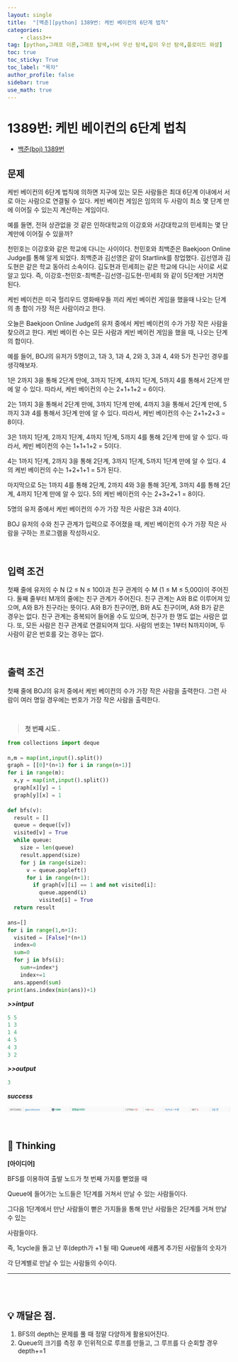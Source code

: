 ```yaml
---
layout: single
title:  "[백준][python] 1389번: 케빈 베이컨의 6단계 법칙"
categories: 
    - class3++
tag: [python,그래프 이론,그래프 탐색,너비 우선 탐색,깊이 우선 탐색,플로이드 와샬]
toc: true
toc_sticky: True
toc_label: "목차"
author_profile: false
sidebar: true
use_math: true
---
```


# 1389번: 케빈 베이컨의 6단계 법칙

* [백준(boj) 1389번](https://www.acmicpc.net/problem/1389)



## 문제

케빈 베이컨의 6단계 법칙에 의하면 지구에 있는 모든 사람들은 최대 6단계 이내에서 서로 아는 사람으로 연결될 수 있다. 케빈 베이컨 게임은 임의의 두 사람이 최소 몇 단계 만에 이어질 수 있는지 계산하는 게임이다.

예를 들면, 전혀 상관없을 것 같은 인하대학교의 이강호와 서강대학교의 민세희는 몇 단계만에 이어질 수 있을까?

천민호는 이강호와 같은 학교에 다니는 사이이다. 천민호와 최백준은 Baekjoon Online Judge를 통해 알게 되었다. 최백준과 김선영은 같이 Startlink를 창업했다. 김선영과 김도현은 같은 학교 동아리 소속이다. 김도현과 민세희는 같은 학교에 다니는 사이로 서로 알고 있다. 즉, 이강호-천민호-최백준-김선영-김도현-민세희 와 같이 5단계만 거치면 된다.

케빈 베이컨은 미국 헐리우드 영화배우들 끼리 케빈 베이컨 게임을 했을때 나오는 단계의 총 합이 가장 적은 사람이라고 한다.

오늘은 Baekjoon Online Judge의 유저 중에서 케빈 베이컨의 수가 가장 작은 사람을 찾으려고 한다. 케빈 베이컨 수는 모든 사람과 케빈 베이컨 게임을 했을 때, 나오는 단계의 합이다.

예를 들어, BOJ의 유저가 5명이고, 1과 3, 1과 4, 2와 3, 3과 4, 4와 5가 친구인 경우를 생각해보자.

1은 2까지 3을 통해 2단계 만에, 3까지 1단계, 4까지 1단계, 5까지 4를 통해서 2단계 만에 알 수 있다. 따라서, 케빈 베이컨의 수는 2+1+1+2 = 6이다.

2는 1까지 3을 통해서 2단계 만에, 3까지 1단계 만에, 4까지 3을 통해서 2단계 만에, 5까지 3과 4를 통해서 3단계 만에 알 수 있다. 따라서, 케빈 베이컨의 수는 2+1+2+3 = 8이다.

3은 1까지 1단계, 2까지 1단계, 4까지 1단계, 5까지 4를 통해 2단계 만에 알 수 있다. 따라서, 케빈 베이컨의 수는 1+1+1+2 = 5이다.

4는 1까지 1단계, 2까지 3을 통해 2단계, 3까지 1단계, 5까지 1단계 만에 알 수 있다. 4의 케빈 베이컨의 수는 1+2+1+1 = 5가 된다.

마지막으로 5는 1까지 4를 통해 2단계, 2까지 4와 3을 통해 3단계, 3까지 4를 통해 2단계, 4까지 1단계 만에 알 수 있다. 5의 케빈 베이컨의 수는 2+3+2+1 = 8이다.

5명의 유저 중에서 케빈 베이컨의 수가 가장 작은 사람은 3과 4이다.

BOJ 유저의 수와 친구 관계가 입력으로 주어졌을 때, 케빈 베이컨의 수가 가장 작은 사람을 구하는 프로그램을 작성하시오.

<br/>

## 입력 조건

첫째 줄에 유저의 수 N (2 ≤ N ≤ 100)과 친구 관계의 수 M (1 ≤ M ≤ 5,000)이 주어진다. 둘째 줄부터 M개의 줄에는 친구 관계가 주어진다. 친구 관계는 A와 B로 이루어져 있으며, A와 B가 친구라는 뜻이다. A와 B가 친구이면, B와 A도 친구이며, A와 B가 같은 경우는 없다. 친구 관계는 중복되어 들어올 수도 있으며, 친구가 한 명도 없는 사람은 없다. 또, 모든 사람은 친구 관계로 연결되어져 있다. 사람의 번호는 1부터 N까지이며, 두 사람이 같은 번호를 갖는 경우는 없다.

<br/>

## 출력 조건

첫째 줄에 BOJ의 유저 중에서 케빈 베이컨의 수가 가장 작은 사람을 출력한다. 그런 사람이 여러 명일 경우에는 번호가 가장 작은 사람을 출력한다.

<br/>

> **첫 번째 시도 .**

```python
from collections import deque

n,m = map(int,input().split())
graph = [[0]*(n+1) for i in range(n+1)]
for i in range(m):
  x,y = map(int,input().split())
  graph[x][y] = 1
  graph[y][x] = 1

def bfs(v):
  result = []
  queue = deque([v])
  visited[v] = True
  while queue:
    size = len(queue)
    result.append(size)
    for j in range(size):
      v = queue.popleft()
      for i in range(n+1):
        if graph[v][i] == 1 and not visited[i]:
          queue.append(i)
          visited[i] = True
  return result

ans=[]
for i in range(1,n+1):
  visited = [False]*(n+1)
  index=0
  sum=0
  for j in bfs(i):
    sum+=index*j
    index+=1 
  ans.append(sum)
print(ans.index(min(ans))+1)
```

 ***>>intput***

```python
5 5
1 3
1 4
4 5
4 3
3 2
```

 ***>>output***

```python
3
```

 ***success***

![image-20220302215925046]({{geunskoo.github.io}}/../images/2022-03-02-boj-1389/image-20220302215925046.png)

<br/>

## 🌝 Thinking

**[아이디어]**

BFS를 이용하여 출발 노드가 첫 번째 가지를 뻗었을 때

Queue에 들어가는 노드들은 1단계를 거쳐서 만날 수 있는 사람들이다.

그다음 1단계에서 만난 사람들이 뻗은 가지들을 통해 만난 사람들은 2단계를 거쳐 만날 수 있는

사람들이다.

즉, 1cycle을 돌고 난 후(depth가 +1 될 때) Queue에 새롭게 추가된 사람들의 숫자가

각 단계별로 만날 수 있는 사람들의 수이다. 

***

<br/>

<br/>

## 💡 깨달은 점.

1. BFS의 depth는 문제를 풀 때 정말 다양하게 활용되어진다. 
2. Queue의 크기를 측정 후 인위적으로 루프를 만들고, 그 루프를 다 순회할 경우 depth+=1
